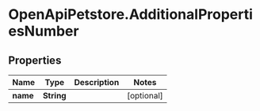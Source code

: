 # OpenApiPetstore.AdditionalPropertiesNumber

## Properties
Name | Type | Description | Notes
------------ | ------------- | ------------- | -------------
**name** | **String** |  | [optional] 


